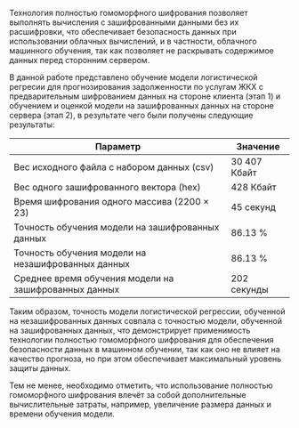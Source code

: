 Технология полностью гомоморфного шифрования позволяет выполнять вычисления с зашифрованными данными без их расшифровки, что обеспечивает безопасность данных при использовании облачных вычислений, и в частности, облачного машинного обучения, так как позволяет не раскрывать содержимое данных перед сторонним сервером.

В данной работе представлено обучение модели логистической регресии для прогнозирования задолженности по услугам ЖКХ с предварительным шифрованием данных на стороне клиента (этап 1) и обучением и оценкой модели на зашифрованных данных на стороне сервера (этап 2), в результате чего были получены следующие результаты:

| Параметр      | Значение |
| --- | --- |
| Вес исходного файла с набором данных (csv)  | 30 407 Кбайт  |
| Вес одного зашифрованного вектора (hex)  | 428 Кбайт  |
| Время шифрования одного массива (2200 × 23) | 45 секунд  |
| Точность обучения модели на зашифрованных данных  | 86.13 %  |
| Точность обучения модели на незашифрованных данных  | 86.13 %  |
| Среднее время обучения модели на зашифрованных данных  | 202 секунды  |

Таким образом, точность модели логистической регрессии, обученной на незашифрованных данных совпала с точностью модели, обученной на зашифрованных данных, что демонстрирует применимость технологии полностью гомоморфного шифрования для обеспечения безопасности данных в машинном обучении, так как оно не влияет на качество прогноза, но при этом обеспечивает максимальный уровень защиты данных.

Тем не менее, необходимо отметить, что использование полностью гомоморфного шифрования влечёт за собой дополнительные вычислительные затраты, например, увеличение размера данных и времени обучения модели. 
